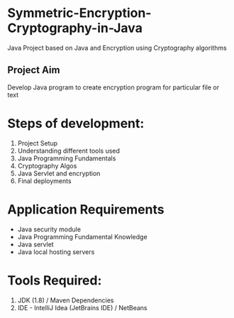 # Symmetric-Encryption-Cryptography-in-Java
Java Project based on Java and Encryption using Cryptography algorithms

## Project Aim
Develop Java program to create encryption program for particular file or text

# Steps of development:
1. Project Setup
2. Understanding different tools used
3. Java Programming Fundamentals
4. Cryptography Algos
5. Java Servlet and encryption
6. Final deployments

# Application Requirements

- Java security module
- Java Programming Fundamental Knowledge
- Java servlet
- Java local hosting servers

# Tools Required:
1. JDK (1.8) / Maven Dependencies
2. IDE - IntelliJ Idea (JetBrains IDE) / NetBeans
